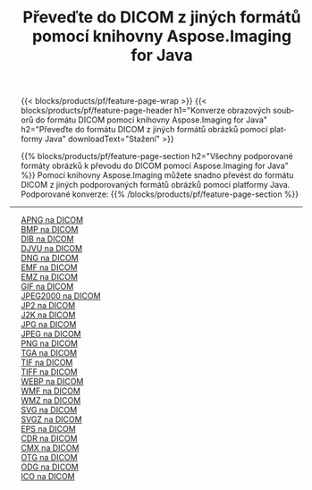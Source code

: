 ﻿---
title: Převeďte do DICOM z jiných formátů pomocí knihovny Aspose.Imaging for Java 
weight: 3920
url: /cs/java/conversion/to/dicom 
lang: cs
langdirlevel: 2
locales: zh-hans,ja,it,ru,de,es,fr,nl,id,lt,pl,pt,vi,tr,ko,zh-hant,ar,hi,th,sv,cs,uk,he
description: Pomocí Aspose.Imaging můžete převést do DICOM z jiných formátů pomocí Java
---

{{< blocks/products/pf/feature-page-wrap >}}
{{< blocks/products/pf/feature-page-header h1="Konverze obrazových souborů do formátu DICOM pomocí knihovny Aspose.Imaging for Java" h2="Převeďte do formátu DICOM z jiných formátů obrázků pomocí platformy Java" downloadText="Stažení" >}}


{{% blocks/products/pf/feature-page-section  h2="Všechny podporované formáty obrázků k převodu do DICOM pomocí Aspose.Imaging for Java" %}}
Pomocí knihovny Aspose.Imaging můžete snadno převést do formátu DICOM z jiných podporovaných formátů obrázků pomocí platformy Java.
<br/>
Podporované konverze:
{{% /blocks/products/pf/feature-page-section %}}
<div class="container-fluid productfamilypage bg-gray">
    <div class="convertypes bg-gray agp-content section">
        <div class="container">
		<hr style="margin-left:-20px;"/>
		<div class="row other-converters">
		    <div class='col-md-2 other-converter remove-lp remove-rp'><a href="/imaging/cs/java/conversion/apng-to-dicom" >APNG na DICOM</a></div>
<div class='col-md-2 other-converter remove-lp remove-rp'><a href="/imaging/cs/java/conversion/bmp-to-dicom" >BMP na DICOM</a></div>
<div class='col-md-2 other-converter remove-lp remove-rp'><a href="/imaging/cs/java/conversion/dib-to-dicom" >DIB na DICOM</a></div>
<div class='col-md-2 other-converter remove-lp remove-rp'><a href="/imaging/cs/java/conversion/djvu-to-dicom" >DJVU na DICOM</a></div>
<div class='col-md-2 other-converter remove-lp remove-rp'><a href="/imaging/cs/java/conversion/dng-to-dicom" >DNG na DICOM</a></div>
<div class='col-md-2 other-converter remove-lp remove-rp'><a href="/imaging/cs/java/conversion/emf-to-dicom" >EMF na DICOM</a></div>
<div class='col-md-2 other-converter remove-lp remove-rp'><a href="/imaging/cs/java/conversion/emz-to-dicom" >EMZ na DICOM</a></div>
<div class='col-md-2 other-converter remove-lp remove-rp'><a href="/imaging/cs/java/conversion/gif-to-dicom" >GIF na DICOM</a></div>
<div class='col-md-2 other-converter remove-lp remove-rp'><a href="/imaging/cs/java/conversion/jpeg2000-to-dicom" >JPEG2000 na DICOM</a></div>
<div class='col-md-2 other-converter remove-lp remove-rp'><a href="/imaging/cs/java/conversion/jp2-to-dicom" >JP2 na DICOM</a></div>
<div class='col-md-2 other-converter remove-lp remove-rp'><a href="/imaging/cs/java/conversion/j2k-to-dicom" >J2K na DICOM</a></div>
<div class='col-md-2 other-converter remove-lp remove-rp'><a href="/imaging/cs/java/conversion/jpg-to-dicom" >JPG na DICOM</a></div>
<div class='col-md-2 other-converter remove-lp remove-rp'><a href="/imaging/cs/java/conversion/jpeg-to-dicom" >JPEG na DICOM</a></div>
<div class='col-md-2 other-converter remove-lp remove-rp'><a href="/imaging/cs/java/conversion/png-to-dicom" >PNG na DICOM</a></div>
<div class='col-md-2 other-converter remove-lp remove-rp'><a href="/imaging/cs/java/conversion/tga-to-dicom" >TGA na DICOM</a></div>
<div class='col-md-2 other-converter remove-lp remove-rp'><a href="/imaging/cs/java/conversion/tif-to-dicom" >TIF na DICOM</a></div>
<div class='col-md-2 other-converter remove-lp remove-rp'><a href="/imaging/cs/java/conversion/tiff-to-dicom" >TIFF na DICOM</a></div>
<div class='col-md-2 other-converter remove-lp remove-rp'><a href="/imaging/cs/java/conversion/webp-to-dicom" >WEBP na DICOM</a></div>
<div class='col-md-2 other-converter remove-lp remove-rp'><a href="/imaging/cs/java/conversion/wmf-to-dicom" >WMF na DICOM</a></div>
<div class='col-md-2 other-converter remove-lp remove-rp'><a href="/imaging/cs/java/conversion/wmz-to-dicom" >WMZ na DICOM</a></div>
<div class='col-md-2 other-converter remove-lp remove-rp'><a href="/imaging/cs/java/conversion/svg-to-dicom" >SVG na DICOM</a></div>
<div class='col-md-2 other-converter remove-lp remove-rp'><a href="/imaging/cs/java/conversion/svgz-to-dicom" >SVGZ na DICOM</a></div>
<div class='col-md-2 other-converter remove-lp remove-rp'><a href="/imaging/cs/java/conversion/eps-to-dicom" >EPS na DICOM</a></div>
<div class='col-md-2 other-converter remove-lp remove-rp'><a href="/imaging/cs/java/conversion/cdr-to-dicom" >CDR na DICOM</a></div>
<div class='col-md-2 other-converter remove-lp remove-rp'><a href="/imaging/cs/java/conversion/cmx-to-dicom" >CMX na DICOM</a></div>
<div class='col-md-2 other-converter remove-lp remove-rp'><a href="/imaging/cs/java/conversion/otg-to-dicom" >OTG na DICOM</a></div>
<div class='col-md-2 other-converter remove-lp remove-rp'><a href="/imaging/cs/java/conversion/odg-to-dicom" >ODG na DICOM</a></div>
<div class='col-md-2 other-converter remove-lp remove-rp'><a href="/imaging/cs/java/conversion/ico-to-dicom" >ICO na DICOM</a></div>
                </div>
        </div>
    </div>
</div>
<br/>

